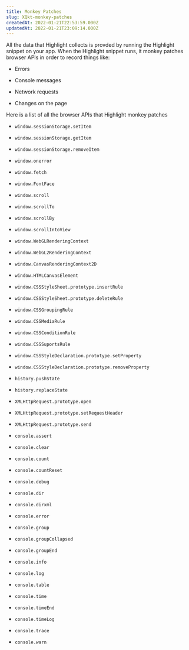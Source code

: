 ```yaml
---
title: Monkey Patches
slug: XQkt-monkey-patches
createdAt: 2022-01-21T22:53:59.000Z
updatedAt: 2022-01-21T23:09:14.000Z
---
```


All the data that Highlight collects is provded by running the Highlight snippet on your app. When the Highlight snippet runs, it monkey patches browser APIs in order to record things like:

*   Errors

*   Console messages

*   Network requests

*   Changes on the page

Here is a list of all the browser APIs that Highlight monkey patches

*   `window.sessionStorage.setItem`

*   `window.sessionStorage.getItem`

*   `window.sessionStorage.removeItem`

*   `window.onerror`

*   `window.fetch`

*   `window.FontFace`

*   `window.scroll`

*   `window.scrollTo`

*   `window.scrollBy`

*   `window.scrollIntoView`

*   `window.WebGLRenderingContext`

*   `window.WebGL2RenderingContext`

*   `window.CanvasRenderingContext2D`

*   `window.HTMLCanvasElement`

*   `window.CSSStyleSheet.prototype.insertRule`

*   `window.CSSStyleSheet.prototype.deleteRule`

*   `window.CSSGroupingRule`

*   `window.CSSMediaRule`

*   `window.CSSConditionRule`

*   `window.CSSSuportsRule`

*   `window.CSSStyleDeclaration.prototype.setProperty`

*   `window.CSSStyleDeclaration.prototype.removeProperty`

*   `history.pushState`

*   `history.replaceState`

*   `XMLHttpRequest.prototype.open`

*   `XMLHttpRequest.prototype.setRequestHeader`

*   `XMLHttpRequest.prototype.send`

*   `console.assert`

*   `console.clear`

*   `console.count`

*   `console.countReset`

*   `console.debug`

*   `console.dir`

*   `console.dirxml`

*   `console.error`

*   `console.group`

*   `console.groupCollapsed`

*   `console.groupEnd`

*   `console.info`

*   `console.log`

*   `console.table`

*   `console.time`

*   `console.timeEnd`

*   `console.timeLog`

*   `console.trace`

*   `console.warn`
